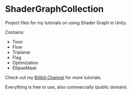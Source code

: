 #  ShaderGraphCollection

Project files for my tutorials on using Shader Graph in Unity.

Contains:

- Toon
- Flow
- Triplanar
- Flag
- Optimization
- EllipseMask

Check out my [Bilibili Channel](https://space.bilibili.com/164506/video) for more tutorials.

Everything is free to use, also commercially (public domain).















